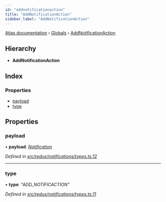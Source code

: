 ```yaml
---
id: "addnotificationaction"
title: "AddNotificationAction"
sidebar_label: "AddNotificationAction"
---
```


[Atlas documentation](../index.md) › [Globals](../globals.md) › [AddNotificationAction](addnotificationaction.md)

## Hierarchy

* **AddNotificationAction**

## Index

### Properties

* [payload](addnotificationaction.md#payload)
* [type](addnotificationaction.md#type)

## Properties

###  payload

• **payload**: *[Notification](notification.md)*

*Defined in [src/redux/notifications/types.ts:12](https://github.com/chronark/atlas/blob/25d5919/src/redux/notifications/types.ts#L12)*

___

###  type

• **type**: *"ADD_NOTIFICACTION"*

*Defined in [src/redux/notifications/types.ts:11](https://github.com/chronark/atlas/blob/25d5919/src/redux/notifications/types.ts#L11)*
